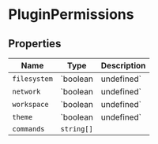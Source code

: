 # PluginPermissions

## Properties

| Name | Type | Description |
|------|------|-------------|
| `filesystem` | `boolean | undefined` |  |
| `network` | `boolean | undefined` |  |
| `workspace` | `boolean | undefined` |  |
| `theme` | `boolean | undefined` |  |
| `commands` | `string[]` |  |

